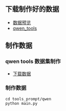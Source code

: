 



## 下载制作好的数据
- [数据预览](http://124.70.99.221:8080/data_share/index?ds_id=65)
- [qwen_tools](https://huggingface.co/datasets/ssbuild/tool_alpaca_for_glm3)



## 制作数据

### qwen tools 数据集制作

- [下载数据](https://github.com/tangqiaoyu/ToolAlpaca/tree/main/data/train_data.json)

### 制作数据

```commandline
cd tools_prompt/qwen
python main.py
```
